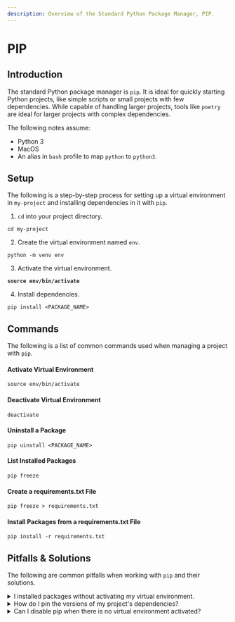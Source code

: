 ```yaml
---
description: Overview of the Standard Python Package Manager, PIP.
---
```


# PIP

## Introduction

The standard Python package manager is `pip`. It is ideal for quickly starting Python projects, like simple scripts or small projects with few dependencies. While capable of handling larger projects, tools like `poetry` are ideal for larger projects with complex dependencies.

The following notes assume:

* Python 3
* MacOS
* An alias in `bash` profile to map `python` to `python3`.

## Setup

The following is a step-by-step process for setting up a virtual environment in `my-project` and installing dependencies in it with `pip`.

1. `cd` into your project directory.

```
cd my-project
```

2. Create the virtual environment named `env`.

```
python -m venv env
```

3. Activate the virtual environment.

<pre><code><strong>source env/bin/activate
</strong></code></pre>

4. Install dependencies.

```
pip install <PACKAGE_NAME>
```

## Commands

The following is a list of common commands used when managing a project with `pip`.

#### Activate Virtual Environment

```
source env/bin/activate
```

#### Deactivate Virtual Environment

```
deactivate
```

#### Uninstall a Package

```
pip uinstall <PACKAGE_NAME>
```

#### List Installed Packages

```
pip freeze
```

#### Create a requirements.txt File

```
pip freeze > requirements.txt
```

#### Install Packages from a requirements.txt File

```
pip install -r requirements.txt
```

## Pitfalls & Solutions

The following are common pitfalls when working with `pip` and their solutions.

<details>

<summary>I installed packages without activating my virtual environment.</summary>

To uninstall packages from your machine using the requirements.txt file in your project, make sure your virtual environment is **not** activated and run the following command:

```
pip uninstall -r requirements.txt
```

To uninstall all global Python packages from your machine, make sure your virtual environment is **not** activated and run the following command:

```
pip freeze | xargs pip uninstall -y
```

</details>

<details>

<summary>How do I pin the versions of my project's dependencies?</summary>

To prevent dependency conflicts, it is recommended to create a `requirements.txt` file with pinned package versions. The following command is a way to automatically create a `requirements.txt` file from the packages installed in your virtual environment:

```
pip freeze > requirements.txt
```

</details>

<details>

<summary>Can I disable pip when there is no virtual environment activated?</summary>

Yes. To require a virtual environment to be active when running `pip` commands, a config file can be used.

Run the following command to set `require-virtualenv` to `True`.

```
pip config set global.require-virtualenv True
```

Now, the contents of `~/.config/pip/pip.conf` should be:

```
[global]
require-virtualenv = True
```

If you ever need to get around this requirement, you can either temporarily set `require-virtualenv` to `False`, or prepend your `pip` commands as follows:

```
PIP_REQUIRE_VIRTUALENV=false pip install <PACKAGE_NAME>
```



</details>
